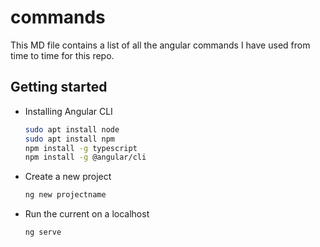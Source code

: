 # commands

This MD file contains a list of all the angular commands I have used from time to time for this repo.

## Getting started

- Installing Angular CLI
	```sh
	sudo apt install node
	sudo apt install npm
	npm install -g typescript
	npm install -g @angular/cli
	```

- Create a new project
    ```sh
    ng new projectname
    ```

- Run the current on a localhost
    ```sh
    ng serve
    ```

